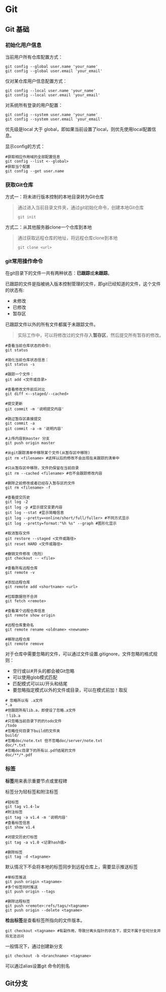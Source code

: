 # Git 

## Git 基础



### 初始化用户信息

当前用户所有仓库配置方式：
```shell
git config --global user.name 'your_name'
git config --global user.email 'your_email'
```

仅对某仓库用户信息配置方式：
```shell
git config --local user.name 'your_name'
git config --local user.email 'your_email'
```

对系统所有登录的用户配置：
```shell
git config --system user.name 'your_name'
git config --system user.email 'your_email'
```

优先级是local 大于 global，即如果当前设置了local，则优先使用local配置信息。



显示config的方式：

```shell
#获取相应作用域的全部配置信息
git config --list <--global>
#获取当个配置
git config --get user.name
```



### 获取Git仓库

方式一：将未进行版本控制的本地目录转为Git仓库

> 通过进入当前目录文件夹，通过git初始化命令，创建本地Git仓库
>
> ```shell
> git init
> ```

方式二：从其他服务器clone一个仓库到本地

> 通过获取远程仓库的地址，将远程仓库clone到本地
>
> ```shell
> git clone <url>
> ```



### git常用操作命令

在git目录下的文件一共有两种状态：**已跟踪**或**未跟踪**。

已跟踪的文件是指被纳入版本控制管理的文件，即git已经知道的文件，这个文件的状态有:

- 未修改
- 已修改
- 暂存区

已跟踪文件以外的所有文件都属于未跟踪文件。

> 实际工作中，可以将修改过的文件存入**暂存区**，然后提交所有暂存的修改。

 

```shell
#查看当前仓库状态的命令:
git status

#简化当前仓库状态信息：
git status -s

#跟踪一个文件：
git add <文件或目录>

#查看修改文件前后对比
git diff <--staged/--cached>

#提交更新
git commit -m '说明提交内容'

#跳过暂存区直接提交
git commit -a 
git commit -a -m '说明内容'

#上传内容到master 分支
git push origin master

#从git跟踪清单中移除某个文件(从暂存区中移除)
git rm <filename> #这样以后的修改不会出现在未跟踪的清单中

#只从暂存区中移除，文件扔保留在当前目录
git rm --cached <filename> #也不会跟踪修改内容

#删除之前修改或者已经存入暂存区的文件
git rm <filename> -f

#查看提交历史
git log -2
git log -p #显示提交变更内容
git log --stat #显示简略信息
git log --pretty=<online/short/full/fuller> #不同方式显示
git log --pretty=format:"%h %s" --graph #图形化显示

#取消暂存文件
git restore --staged <文件或路径>
git reset HARD <文件或路径>

#撤销文件修改（危险）
git checkout -- <file>

#查看所有远程仓库
git remote -v

#添加远程仓库
git remote add <shortname> <url>

#拉取数据但不合并
git fetch <remote>

#查看某个远程仓库信息
git remote show origin

#远程仓库重命名
git remote rename <oldname> <newname>

#移除远程仓库
git remote remove 
```



对于仓库中需要忽略的文件，可以通过文件设置.gitignore，文件忽略的格式规则：

- 空行或以#开头的都会被Git忽略
- 可以使用glob模式匹配
- 匹配模式可以以/开头和结尾
- 要忽略指定模式以外的文件或目录，可以在模式前加！取反

```shell
# 忽略所以有 .a文件
*.a
#但跟踪所有lib.a，即使设了忽略.a文件
！lib.a
#只忽略当前目录下的的todo文件
/todo
#忽略任何目录下build的文件夹
build/
#忽略doc/note.txt 但不忽略doc/server/note.txt
doc/*.txt
#忽略doc目录下的所有以.pdf结尾的文件
doc/**/*.pdf
```



### 标签

**标签**用来表示重要节点或里程碑

标签分为轻标签和附注标签

```shell
#轻标签
git tag v1.4-lw
#附注标签
git tag -a v1.4 -m '说明内容'
#查看标签信息
git show v1.4

#对提交历史打标签
git tag -a v1.0 <记录hash值>

#删除标签
git tag -d <tagname>
```



默认情况下不会将本地的标签同步到远程仓库上，需要显示推送标签

```shell
#单标签推送
git push origin <tagname>
#多个标签同时推送
git push origin --tags

#删除远程标签
git push <remote>:refs/tags/<tagname>
git push origin --delete <tagname>
```



**检出标签**是查看标签所指向的文件版本。

```shell
git checkout <tagname> #有副作用，导致分离头指针的状态下，提交不属于任何分支并将无法访问
```

一般情况下，通过创建新分支

```shell
git checkout -b <branchname> <tagname>
```



可以通过alias设置git 命令的别名



## Git分支

